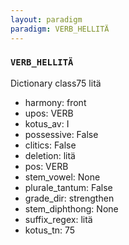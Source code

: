 ```yaml
---
layout: paradigm
paradigm: VERB_HELLITÄ
---
```

### ` VERB_HELLITÄ `

Dictionary class75 litä
* harmony: front
* upos: VERB
* kotus_av: I
* possessive: False
* clitics: False
* deletion: litä
* pos: VERB
* stem_vowel: None
* plurale_tantum: False
* grade_dir: strengthen
* stem_diphthong: None
* suffix_regex: litä
* kotus_tn: 75
